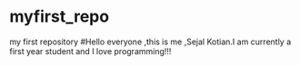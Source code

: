 # myfirst_repo
my first repository 
#Hello everyone ,this is me ,Sejal Kotian.I am currently a first year student and I love programming!!! 
